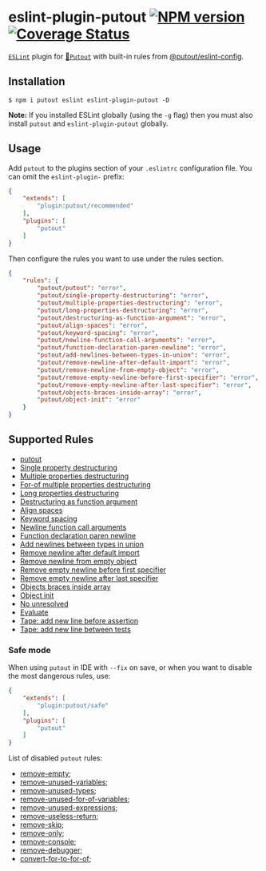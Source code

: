 # eslint-plugin-putout [![NPM version][NPMIMGURL]][NPMURL] [![Coverage Status][CoverageIMGURL]][CoverageURL]

[NPMIMGURL]: https://img.shields.io/npm/v/eslint-plugin-putout.svg?style=flat&longCache=true
[NPMURL]: https://npmjs.org/package/eslint-plugin-putout "npm"
[CoverageURL]: https://coveralls.io/github/coderaiser/putout?branch=master
[CoverageIMGURL]: https://coveralls.io/repos/coderaiser/putout/badge.svg?branch=master&service=github

[`ESLint`](https://eslint.org) plugin for [🐊`Putout`](https://github.com/coderaiser/putout) with built-in rules from [@putout/eslint-config](https://github.com/coderaiser/eslint-plugin-putout/tree/master/packages/eslint-config).

## Installation

```
$ npm i putout eslint eslint-plugin-putout -D
```

**Note:** If you installed ESLint globally (using the `-g` flag) then you must also install `putout` and `eslint-plugin-putout` globally.

## Usage

Add `putout` to the plugins section of your `.eslintrc` configuration file. You can omit the `eslint-plugin-` prefix:

```json
{
    "extends": [
        "plugin:putout/recommended"
    ],
    "plugins": [
        "putout"
    ]
}
```

Then configure the rules you want to use under the rules section.

```json
{
    "rules": {
        "putout/putout": "error",
        "putout/single-property-destructuring": "error",
        "putout/multiple-properties-destructuring": "error",
        "putout/long-properties-destructuring": "error",
        "putout/destructuring-as-function-argument": "error",
        "putout/align-spaces": "error",
        "putout/keyword-spacing": "error",
        "putout/newline-function-call-arguments": "error",
        "putout/function-declaration-paren-newline": "error",
        "putout/add-newlines-between-types-in-union": "error",
        "putout/remove-newline-after-default-import": "error",
        "putout/remove-newline-from-empty-object": "error",
        "putout/remove-empty-newline-before-first-specifier": "error",
        "putout/remove-empty-newline-after-last-specifier": "error",
        "putout/objects-braces-inside-array": "error",
        "putout/object-init": "error"
    }
}
```

## Supported Rules

- [putout](lib/putout)
- [Single property destructuring](/packages/eslint-plugin-putout/lib/single-property-destructuring)
- [Multiple properties destructuring](/packages/eslint-plugin-putout/lib/multiple-properties-destructuring)
- [For-of multiple properties destructuring](/packages/eslint-plugin-putout/lib/for-of-multiple-properties-destructuring)
- [Long properties destructuring](/packages/eslint-plugin-putout/lib/long-properties-destructuring)
- [Destructuring as function argument](/packages/eslint-plugin-putout/lib/destructuring-as-function-argument)
- [Align spaces](/packages/eslint-plugin-putout/lib/align-spaces)
- [Keyword spacing](/packages/eslint-plugin-putout/lib/keyword-spacing)
- [Newline function call arguments](/packages/eslint-plugin-putout/lib/newline-function-call-arguments)
- [Function declaration paren newline](/packages/eslint-plugin-putout/lib/function-declaration-paren-newline)
- [Add newlines between types in union](/packages/eslint-plugin-putout/lib/add-newlines-between-types-in-union)
- [Remove newline after default import](/packages/eslint-plugin-putout/lib/remove-newline-after-default-import)
- [Remove newline from empty object](/packages/eslint-plugin-putout/lib/remove-newline-from-empty-object)
- [Remove empty newline before first specifier](/packages/eslint-plugin-putout/lib/remove-empty-newline-before-first-specifier)
- [Remove empty newline after last specifier](/packages/eslint-plugin-putout/lib/remove-empty-newline-after-last-specifier)
- [Objects braces inside array](/packages/eslint-plugin-putout/lib/objects-braces-inside-array)
- [Object init](/packages/eslint-plugin-putout/lib/object-init)
- [No unresolved](/packages/eslint-plugin-putout/lib/no-unresolved)
- [Evaluate](/packages/eslint-plugin-putout/lib/evaluate)
- [Tape: add new line before assertion]('/packages/eslint-plugin-putout/lib/tape-add-new-line-before-assertion)
- [Tape: add new line between tests]('/packages/eslint-plugin-putout/lib/tape-add-new-line-between-tests)

### Safe mode

When using `putout` in IDE with `--fix` on save, or when you want to disable the most dangerous rules, use:

```json
{
    "extends": [
        "plugin:putout/safe"
    ],
    "plugins": [
        "putout"
    ]
}
```

List of disabled `putout` rules:

- [remove-empty](https://github.com/coderaiser/putout/tree/v20.0.0/packages/plugin-remove-empty);
- [remove-unused-variables](https://github.com/coderaiser/putout/tree/v20.0.0/packages/remove-unused-variables);
- [remove-unused-types](https://github.com/coderaiser/putout/tree/v20.0.0/packages/remove-unused-types);
- [remove-unused-for-of-variables](https://github.com/coderaiser/putout/tree/v20.0.0/packages/remove-unused-for-of-variables);
- [remove-unused-expressions](https://github.com/coderaiser/putout/tree/v20.0.0/packages);
- [remove-useless-return](https://github.com/coderaiser/putout/tree/master/remove-useless-return);
- [remove-skip](https://github.com/coderaiser/putout/tree/v20.0.0/packages/remove-skip);
- [remove-only](https://github.com/coderaiser/putout/tree/v20.0.0/packages/remove-only);
- [remove-console](https://github.com/coderaiser/putout/tree/v20.0.0/packages/remove-console);
- [remove-debugger](https://github.com/coderaiser/putout/tree/v20.0.0/packages/remove-debugger);
- [convert-for-to-for-of](https://github.com/coderaiser/putout/tree/v20.0.0/packages/convert-for-to-for-of);
